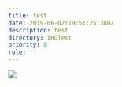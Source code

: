 ```yaml
---
title: test
date: 2019-06-02T19:51:25.380Z
description: test
directory: IHOTest
priority: 0
role: ''
---
```

![](/assets/screenshot-2019-06-02-at-20.52.04.png)
